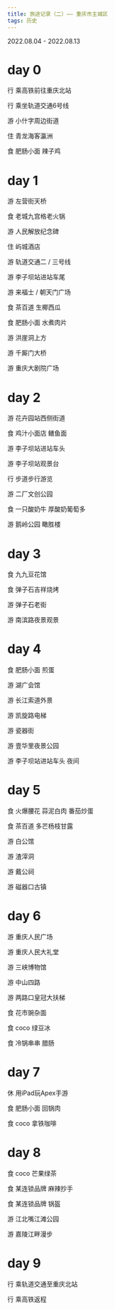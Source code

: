 ```yaml
---
title: 旅途记录（二）—— 重庆市主城区
tags: 历史
---
```


2022.08.04 - 2022.08.13

<!--more-->

# day 0

行 乘高铁前往重庆北站

行 乘坐轨道交通6号线

游 小什字周边街道

住 青龙海客瀛洲

食 肥肠小面 辣子鸡

# day 1

游 左营街天桥

食 老城九宫格老火锅

游 人民解放纪念碑

住 屿城酒店

游 轨道交通二 / 三号线

游 李子坝站进站车尾

游 来福士 / 朝天门广场

食 茶百道 生椰西瓜

食 肥肠小面 水煮肉片

游 洪崖洞上方

游 千厮门大桥

游 重庆大剧院广场

# day 2

游 花卉园站西侧街道

食 鸡汁小面店 鳝鱼面

游 李子坝站进站车头

游 李子坝站观景台

行 步道步行游览

游 二厂文创公园

食 一只酸奶牛 厚酸奶葡萄多

游 鹅岭公园 瞰胜楼

# day 3

食 九九豆花馆

食 弹子石吉祥烧烤

游 弹子石老街

游 南滨路夜景观景

# day 4

食 肥肠小面 煎蛋

游 湖广会馆

游 长江索道外景

游 凯旋路电梯

游 瓷器街

游 壹华里夜景公园

游 李子坝站进站车头 夜间

# day 5

食 火爆腰花 蒜泥白肉 番茄炒蛋

食 茶百道 多芒杨枝甘露

游 白公馆

游 渣滓洞

游 戴公祠

游 磁器口古镇

# day 6

游 重庆人民广场

游 重庆人民大礼堂

游 三峡博物馆

游 中山四路

游 两路口皇冠大扶梯

食 花市豌杂面

食 coco 绿豆冰

食 冷锅串串 腊肠

# day 7

休 用iPad玩Apex手游

食 肥肠小面 回锅肉

食 coco 拿铁咖啡

# day 8

食 coco 芒果绿茶

食 某连锁品牌 麻辣抄手

食 某连锁品牌 锅盔

游 江北嘴江滩公园

游 嘉陵江畔漫步

# day 9

行 乘轨道交通至重庆北站

行 乘高铁返程
